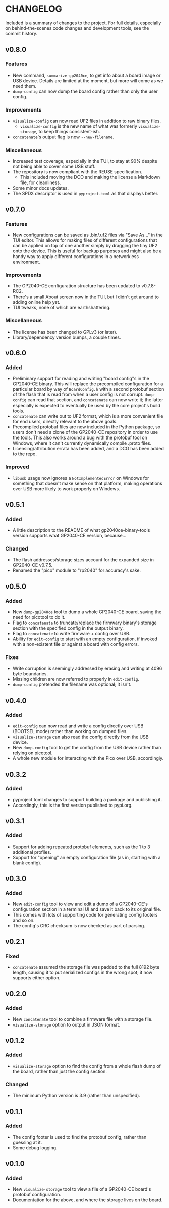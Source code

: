 # CHANGELOG

Included is a summary of changes to the project. For full details, especially on behind-the-scenes code changes and
development tools, see the commit history.

## v0.8.0

### Features

* New command, `summarize-gp2040ce`, to get info about a board image or USB device. Details are limited at the moment,
  but more will come as we need them.
* `dump-config` can now dump the board config rather than only the user config.

### Improvements

* `visualize-config` can now read UF2 files in addition to raw binary files.
    * `visualize-config` is the new name of what was formerly `visualize-storage`, to keep things consistent-ish.
* `concatenate`'s output flag is now `--new-filename`.

### Miscellaneous

* Increased test coverage, especially in the TUI, to stay at 90% despite not being able to cover some USB stuff.
* The repository is now compliant with the REUSE specification.
    * This included moving the DCO and making the license a Markdown file, for cleanliness.
* Some minor docs updates.
* The SPDX descriptor is used in `pyproject.toml` as that displays better.

## v0.7.0

### Features

* New configurations can be saved as .bin/.uf2 files via "Save As..." in the TUI editor. This allows for making files of
  different configurations that can be applied on top of one another simply by dragging the tiny UF2 onto the device.
  This is useful for backup purposes and might also be a handy way to apply different configurations in a networkless
  environment.

### Improvements

* The GP2040-CE configuration structure has been updated to v0.7.8-RC2.
* There's a small About screen now in the TUI, but I didn't get around to adding online help yet.
* TUI tweaks, none of which are earthshattering.

### Miscellaneous

* The license has been changed to GPLv3 (or later).
* Library/dependency version bumps, a couple times.

## v0.6.0

### Added

* Preliminary support for reading and writing "board config"s in the GP2040-CE binary. This will replace the precompiled
  configuration for a particular board by way of `BoardConfig.h` with a second protobuf section of the flash that is
  read from when a user config is not corrupt. `dump-config` can read that section, and `concatenate` can now write it;
  the latter especially is expected to eventually be used by the core project's build tools.
* `concatenate` can write out to UF2 format, which is a more convenient file for end users, directly relevant to the
  above goals.
* Precompiled protobuf files are now included in the Python package, so users don't need a clone of the GP2040-CE
  repository in order to use the tools. This also works around a bug with the protobuf tool on Windows, where it can't
  currently dynamically compile .proto files.
* Licensing/attribution errata has been added, and a DCO has been added to the repo.

### Improved

* `libusb` usage now ignores a `NotImplementedError` on Windows for something that doesn't make sense on that platform,
  making operations over USB more likely to work properly on Windows.

## v0.5.1

### Added

* A little description to the README of what gp2040ce-binary-tools version supports what GP2040-CE version, because...

### Changed

* The flash addresses/storage sizes account for the expanded size in GP2040-CE v0.7.5.
* Renamed the "pico" module to "rp2040" for accuracy's sake.

## v0.5.0

### Added

* New `dump-gp2040ce` tool to dump a whole GP2040-CE board, saving the need for picotool to do it.
* Flag to `concatenate` to truncate/replace the firmwary binary's storage section with the specified config in the
  output binary.
* Flag to `concatenate` to write firmware + config over USB.
* Ability for `edit-config` to start with an empty configuration, if invoked with a non-existent file or against a board
  with config errors.

### Fixes

* Write corruption is seemingly addressed by erasing and writing at 4096 byte boundaries.
* Missing children are now referred to properly in `edit-config`.
* `dump-config` pretended the filename was optional; it isn't.

## v0.4.0

### Added

* `edit-config` can now read and write a config directly over USB (BOOTSEL mode) rather than working on dumped files.
* `visualize-storage` can also read the config directly from the USB device.
* New `dump-config` tool to get the config from the USB device rather than relying on picotool.
* A whole new module for interacting with the Pico over USB, accordingly.

## v0.3.2

### Added

* pyproject.toml changes to support building a package and publishing it.
* Accordingly, this is the first version published to pypi.org.

## v0.3.1

### Added

* Support for adding repeated protobuf elements, such as the 1 to 3 additional profiles.
* Support for "opening" an empty configuration file (as in, starting with a blank config).

## v0.3.0

### Added

* New `edit-config` tool to view and edit a dump of a GP2040-CE's configuration section in a terminal UI and save it back
  to its original file.
* This comes with lots of supporting code for generating config footers and so on.
* The config's CRC checksum is now checked as part of parsing.

## v0.2.1

### Fixed

* `concatenate` assumed the storage file was padded to the full 8192 byte length, causing it to put serialized configs
  in the wrong spot; it now supports either option.

## v0.2.0

### Added

* New `concatenate` tool to combine a firmware file with a storage file.
* `visualize-storage` option to output in JSON format.

## v0.1.2

### Added

* `visualize-storage` option to find the config from a whole flash dump of the board, rather than just the config section.

### Changed

* The minimum Python version is 3.9 (rather than unspecified).

## v0.1.1

### Added

* The config footer is used to find the protobuf config, rather than guessing at it.
* Some debug logging.

## v0.1.0

### Added

* New `visualize-storage` tool to view a file of a GP2040-CE board's protobuf configuration.
* Documentation for the above, and where the storage lives on the board.
